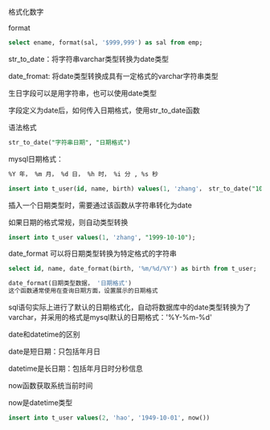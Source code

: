 格式化数字

format

```sql
select ename, format(sal, '$999,999') as sal from emp;
```



str_to_date：将字符串varchar类型转换为date类型

date_fromat: 将date类型转换成具有一定格式的varchar字符串类型

生日字段可以是用字符串，也可以使用date类型

字段定义为date后，如何传入日期格式，使用str_to_date函数

语法格式

```sql
str_to_date("字符串日期", "日期格式")
```

mysql日期格式：

```sql
%Y 年， %m 月， %d 日， %h 时， %i 分 , %s 秒
```

```sql
insert into t_user(id, name, birth) values(1, 'zhang'， str_to_date("10-01-1999", "%d-%m-%Y");
```

插入一个日期类型时，需要通过该函数从字符串转化为date

如果日期的格式常规，则自动类型转换

```sql
insert into t_user values(1, 'zhang', "1999-10-10");
```



date_format 可以将日期类型转换为特定格式的字符串

```sql
select id, name, date_format(birth, '%m/%d/%Y') as birth from t_user;
```

```sql
date_format(日期类型数据， '日期格式')
这个函数通常使用在查询日期方面，设置展示的日期格式
```



sql语句实际上进行了默认的日期格式化，自动将数据库中的date类型转换为了varchar，并采用的格式是mysql默认的日期格式：'%Y-%m-%d'



date和datetime的区别

date是短日期：只包括年月日

datetime是长日期：包括年月日时分秒信息



now函数获取系统当前时间

now是datetime类型

```sql
insert into t_user values(2, 'hao', '1949-10-01', now())
```

